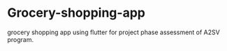 # Grocery-shopping-app
grocery shopping app using flutter for project phase assessment of A2SV program.
